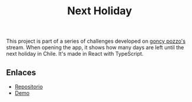 ﻿---
title: "Next Holiday"
description: "When is the next holiday? 🎉"
pubDate: "2023-05-10 00:00:00"
heroImage: "/projects/next-holiday.png"
technologies:
  - "react"
  - "typescript"
---

This project is part of a series of challenges developed on [goncy pozzo's](<(https://www.twitch.tv/goncypozzo)>) stream. When opening the app, it shows how many days are left until the next holiday in Chile. It's made in React with TypeScript.

## Enlaces

- [Repositorio](https://github.com/nedilio/next-holiday)
- [Demo](https://next-holiday.vercel.app/)
